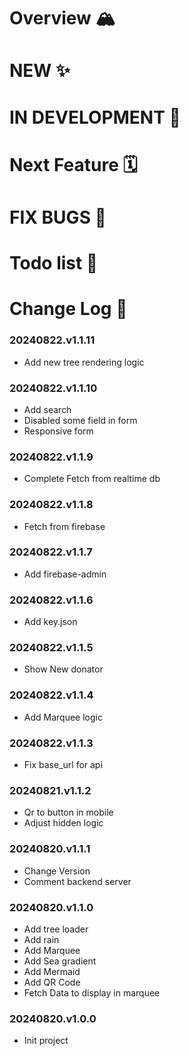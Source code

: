 # Overview 🏔️

# NEW ✨

# IN DEVELOPMENT  🚧

# Next Feature 🗓️

# FIX BUGS 🐞

# Todo list 📝

# Change Log  🔁


### 20240822.v1.1.11
- Add new tree rendering logic

### 20240822.v1.1.10
- Add search
- Disabled some field in form
- Responsive form

### 20240822.v1.1.9
- Complete Fetch from realtime db
  
### 20240822.v1.1.8
- Fetch from firebase

### 20240822.v1.1.7
- Add firebase-admin

### 20240822.v1.1.6
- Add key.json

### 20240822.v1.1.5
- Show New donator
  
### 20240822.v1.1.4
- Add Marquee logic

### 20240822.v1.1.3
- Fix base_url for api

### 20240821.v1.1.2
- Qr to button in mobile
- Adjust hidden logic
   

### 20240820.v1.1.1
- Change Version
- Comment backend server

### 20240820.v1.1.0
- Add tree loader 
- Add rain
- Add Marquee
- Add Sea gradient
- Add Mermaid
- Add QR Code
- Fetch Data to display in marquee

### 20240820.v1.0.0
- Init project
